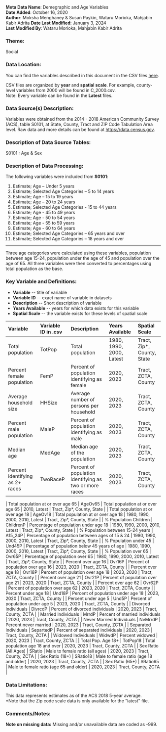 **Meta Data Name**: Demegraphic and Age Variables  
**Date Added**: October 16, 2020  
**Author**: Moksha Menghaney & Susan Paykin, Wataru Morioka, Mahjabin Kabir Adrita 
**Date Last Modified**: January 3, 2024  
**Last Modified By**: Wataru Morioka, Mahjabin Kabir Adrita

### Theme: 
Social 

### Data Location: 
You can find the variables described in this document in the CSV files [here](../full_tables).  

CSV files are organized by **year** and **spatial scale**. For example, county-level variables from 2000 will be found in C_2000.csv.  
Note: Every variable can be found in the **Latest** files.

### Data Source(s) Description:  
Variables were obtained from the 2014 - 2018 American Community Survey (ACS), table S0101, at State, County, Tract and ZIP Code Tabulation Area level. Raw data and more details can be found at https://data.census.gov.

### Description of Data Source Tables:
S0101 : Age & Sex

### Description of Data Processing: 
The following variables were included from **S0101**:
  1.	Estimate; Age – Under 5 years
  2.	Estimate; Selected Age Categories – 5 to 14 years
  3.	Estimate; Age – 15 to 19 years 
  4.	Estimate; Age – 20 to 24 years 
  5.	Estimate; Selected Age Categories - 15 to 44 years
  6.	Estimate; Age - 45 to 49 years
  7.	Estimate; Age - 50 to 54 years
  8.	Estimate; Age - 55 to 59 years
  9.	Estimate; Age - 60 to 64 years
  10.	Estimate; Selected Age Categories – 65 years and over
  11.	Estimate; Selected Age Categories – 18 years and over

----------
Three age categories were calculated using these variables, population between age 15-24, population under the age of 45 and population over the age of 65. 
All three variables were then converted to percentages using total population as the base.

### Key Variable and Definitions:

- **Variable** -- title of variable
- **Variable ID** -- exact name of variable in datasets
- **Description** -- Short description of variable
- **Years Available** -- years for which data exists for this variable
- **Spatial Scale** -- the variable exists for these levels of spatial scale

| Variable | Variable ID in .csv | Description | Years Available | Spatial Scale |
|:---------|:--------------------|:------------|:----------------|:--------------|
| Total population | TotPop | Total population | 1980, 1990, 2000, Latest | Tract, Zip*, County, State |
| Percent female population         | FemP                | Percent of population identifying as female             | 2020, 2023           | Tract, ZCTA, County    |
| Average household size            | HHSize              | Average number of persons per household                 | 2020, 2023           | Tract, ZCTA, County    |
| Percent male population           | MaleP               | Percent of population identifying as male               | 2020, 2023           | Tract, ZCTA, County    |
| Median age                        | MedAge              | Median age of the population                            | 2020, 2023           | Tract, ZCTA, County    |
| Percent identifying as 2+ races   | TwoRaceP            | Percent of population identifying as two or more races  | 2020, 2023           | Tract, ZCTA, County    |

| Total population at or over age 65 | AgeOv65 | Total population at or over age 65 | 2010, Latest | Tract, Zip*, County, State |
| Total population at or over age 18 | AgeOv18 | Total population at or over age 18 | 1980, 1990, 2000, 2010, Latest | Tract, Zip*, County, State |
| % Population Children | ChildrenP | Percentage of population under age 18 | 1980, 1990, 2000, 2010, Latest | Tract, Zip*, County, State |
| % Population between 15-24 years | A15_24P | Percentage of population between ages of 15 & 24 | 1980, 1990, 2000, 2010, Latest | Tract, Zip*, County, State |
| % Population under 45  | Und45P | Percentage of population below 45 years of age | 1980, 1990, 2000, 2010, Latest | Tract, Zip*, County, State |
| % Population over 65 | Ovr65P | Percentage of population over 65 | 1980, 1990, 2000, 2010, Latest | Tract, Zip*, County, State |
| Percent over age 16     | Ovr16P              | Percent of population over age 16                         | 2023, 2020       | Tract, ZCTA, County    |
| Percent over age 18     | Ovr18P              | Percent of population over age 18                         | 2023, 2020       | Tract, ZCTA, County    |
| Percent over age 21     | Ovr21P              | Percent of population over age 21                         | 2023, 2020       | Tract, ZCTA, County    |
| Percent over age 62     | Ovr62P              | Percent of population over age 62                         | 2023, 2020       | Tract, ZCTA, County    |
| Percent under age 18    | Und18P              | Percent of population under age 18                        | 2023, 2020       | Tract, ZCTA, County    |
| Percent under age 5     | Und5P               | Percent of population under age 5                         | 2023, 2020       | Tract, ZCTA, County    |
| Divorced Individuals    | DivrcdP       | Percent of divorced individuals                                 | 2020, 2023       | Tract, County, ZCTA     |
| Married Individuals     | MrrdP         | Percent of married individuals                                  | 2020, 2023       | Tract, County, ZCTA     |
| Never Married Individuals | NvMrrdP     | Percent never married                                           | 2020, 2023       | Tract, County, ZCTA     |
| Separated Individuals   | SepartedP     | Percent of separated individuals                                | 2020, 2023       | Tract, County, ZCTA     |
| Widowed Individuals     | WidwdP        | Percent widowed                                                 | 2020, 2023       | Tract, County, ZCTA     |
| Total Pop. Age 18+      | TotPop18      | Total population age 18 and over                                | 2020, 2023       | Tract, County, ZCTA     |
| Sex Ratio (All Ages)    | SRatio        | Male to female ratio (all ages)                                 | 2020, 2023       | Tract, County, ZCTA     |
| Sex Ratio (18+)         | SRatio18      | Male to female ratio (age 18 and older)                         | 2020, 2023       | Tract, County, ZCTA     |
| Sex Ratio (65+)         | SRatio65      | Male to female ratio (age 65 and older)                         | 2020, 2023       | Tract, County, ZCTA     |

### Data Limitations:
This data represents estimates as of the ACS 2018 5-year average.  
*Note that the Zip code scale data is only available for the "latest" file.

### Comments/Notes:
**Note on missing data:** Missing and/or unavailable data are coded as -999. 
